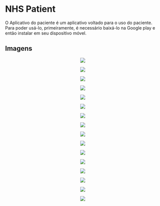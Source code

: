 # NHS Patient

O Aplicativo do paciente é um aplicativo voltado para o uso do paciente. Para poder usá-lo, primeiramente, é necessário baixá-lo na Google play e então instalar em seu dispositivo móvel.

## Imagens

<p align="center"><img src='https://github.com/Ramonrune/nhs-patient/blob/master/img01.png'></p>
<p align="center"><img src='https://github.com/Ramonrune/nhs-patient/blob/master/img02.png'></p>
<p align="center"><img src='https://github.com/Ramonrune/nhs-patient/blob/master/img03.png'></p>
<p align="center"><img src='https://github.com/Ramonrune/nhs-patient/blob/master/img04.png'></p>
<p align="center"><img src='https://github.com/Ramonrune/nhs-patient/blob/master/img05.png'></p>
<p align="center"><img src='https://github.com/Ramonrune/nhs-patient/blob/master/img06.png'></p>
<p align="center"><img src='https://github.com/Ramonrune/nhs-patient/blob/master/img07.png'></p>
<p align="center"><img src='https://github.com/Ramonrune/nhs-patient/blob/master/img08.png'></p>
<p align="center"><img src='https://github.com/Ramonrune/nhs-patient/blob/master/img09.png'></p>
<p align="center"><img src='https://github.com/Ramonrune/nhs-patient/blob/master/img10.png'></p>
<p align="center"><img src='https://github.com/Ramonrune/nhs-patient/blob/master/img11.png'></p>
<p align="center"><img src='https://github.com/Ramonrune/nhs-patient/blob/master/img12.png'></p>
<p align="center"><img src='https://github.com/Ramonrune/nhs-patient/blob/master/img13.png'></p>
<p align="center"><img src='https://github.com/Ramonrune/nhs-patient/blob/master/img14.png'></p>
<p align="center"><img src='https://github.com/Ramonrune/nhs-patient/blob/master/img15.png'></p>
<p align="center"><img src='https://github.com/Ramonrune/nhs-patient/blob/master/img16.png'></p>
